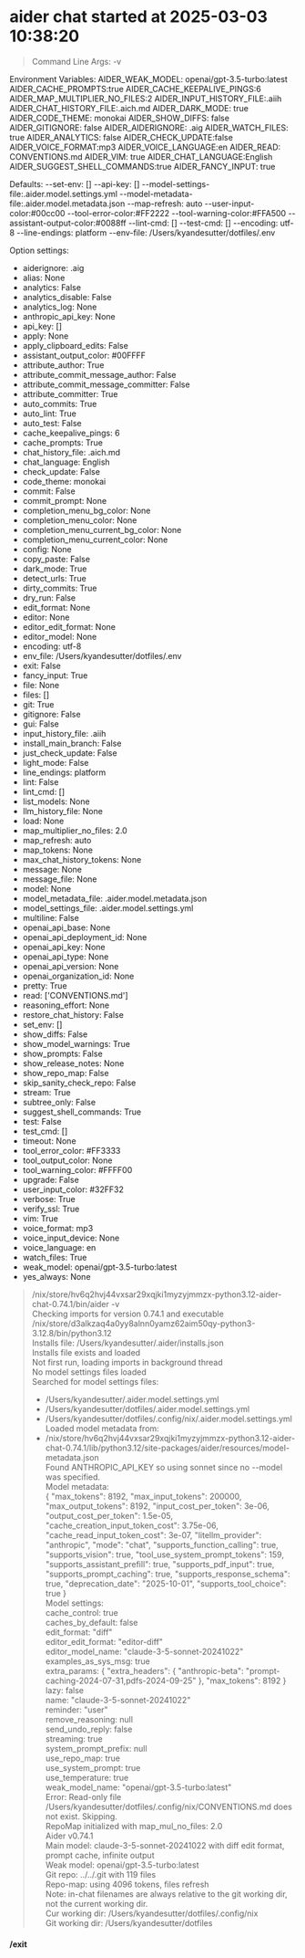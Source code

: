 
# aider chat started at 2025-03-03 10:38:20

> Command Line Args:   -v

Environment Variables:
  AIDER_WEAK_MODEL:  openai/gpt-3.5-turbo:latest
  AIDER_CACHE_PROMPTS:true
  AIDER_CACHE_KEEPALIVE_PINGS:6
  AIDER_MAP_MULTIPLIER_NO_FILES:2
  AIDER_INPUT_HISTORY_FILE:.aiih
  AIDER_CHAT_HISTORY_FILE:.aich.md
  AIDER_DARK_MODE:   true
  AIDER_CODE_THEME:  monokai
  AIDER_SHOW_DIFFS:  false
  AIDER_GITIGNORE:   false
  AIDER_AIDERIGNORE: .aig
  AIDER_WATCH_FILES: true
  AIDER_ANALYTICS:   false
  AIDER_CHECK_UPDATE:false
  AIDER_VOICE_FORMAT:mp3
  AIDER_VOICE_LANGUAGE:en
  AIDER_READ:        CONVENTIONS.md
  AIDER_VIM:         true
  AIDER_CHAT_LANGUAGE:English
  AIDER_SUGGEST_SHELL_COMMANDS:true
  AIDER_FANCY_INPUT: true

Defaults:
  --set-env:         []
  --api-key:         []
  --model-settings-file:.aider.model.settings.yml
  --model-metadata-file:.aider.model.metadata.json
  --map-refresh:     auto
  --user-input-color:#00cc00
  --tool-error-color:#FF2222
  --tool-warning-color:#FFA500
  --assistant-output-color:#0088ff
  --lint-cmd:        []
  --test-cmd:        []
  --encoding:        utf-8
  --line-endings:    platform
  --env-file:        /Users/kyandesutter/dotfiles/.env

Option settings:
  - aiderignore: .aig
  - alias: None
  - analytics: False
  - analytics_disable: False
  - analytics_log: None
  - anthropic_api_key: None
  - api_key: []
  - apply: None
  - apply_clipboard_edits: False
  - assistant_output_color: #00FFFF
  - attribute_author: True
  - attribute_commit_message_author: False
  - attribute_commit_message_committer: False
  - attribute_committer: True
  - auto_commits: True
  - auto_lint: True
  - auto_test: False
  - cache_keepalive_pings: 6
  - cache_prompts: True
  - chat_history_file: .aich.md
  - chat_language: English
  - check_update: False
  - code_theme: monokai
  - commit: False
  - commit_prompt: None
  - completion_menu_bg_color: None
  - completion_menu_color: None
  - completion_menu_current_bg_color: None
  - completion_menu_current_color: None
  - config: None
  - copy_paste: False
  - dark_mode: True
  - detect_urls: True
  - dirty_commits: True
  - dry_run: False
  - edit_format: None
  - editor: None
  - editor_edit_format: None
  - editor_model: None
  - encoding: utf-8
  - env_file: /Users/kyandesutter/dotfiles/.env
  - exit: False
  - fancy_input: True
  - file: None
  - files: []
  - git: True
  - gitignore: False
  - gui: False
  - input_history_file: .aiih
  - install_main_branch: False
  - just_check_update: False
  - light_mode: False
  - line_endings: platform
  - lint: False
  - lint_cmd: []
  - list_models: None
  - llm_history_file: None
  - load: None
  - map_multiplier_no_files: 2.0
  - map_refresh: auto
  - map_tokens: None
  - max_chat_history_tokens: None
  - message: None
  - message_file: None
  - model: None
  - model_metadata_file: .aider.model.metadata.json
  - model_settings_file: .aider.model.settings.yml
  - multiline: False
  - openai_api_base: None
  - openai_api_deployment_id: None
  - openai_api_key: None
  - openai_api_type: None
  - openai_api_version: None
  - openai_organization_id: None
  - pretty: True
  - read: ['CONVENTIONS.md']
  - reasoning_effort: None
  - restore_chat_history: False
  - set_env: []
  - show_diffs: False
  - show_model_warnings: True
  - show_prompts: False
  - show_release_notes: None
  - show_repo_map: False
  - skip_sanity_check_repo: False
  - stream: True
  - subtree_only: False
  - suggest_shell_commands: True
  - test: False
  - test_cmd: []
  - timeout: None
  - tool_error_color: #FF3333
  - tool_output_color: None
  - tool_warning_color: #FFFF00
  - upgrade: False
  - user_input_color: #32FF32
  - verbose: True
  - verify_ssl: True
  - vim: True
  - voice_format: mp3
  - voice_input_device: None
  - voice_language: en
  - watch_files: True
  - weak_model: openai/gpt-3.5-turbo:latest
  - yes_always: None  
> /nix/store/hv6q2hvj44vxsar29xqjki1myzyjmmzx-python3.12-aider-chat-0.74.1/bin/aider -v  
> Checking imports for version 0.74.1 and executable /nix/store/d3alkzaq4a0yy8alnn0yamz62aim50qy-python3-3.12.8/bin/python3.12  
> Installs file: /Users/kyandesutter/.aider/installs.json  
> Installs file exists and loaded  
> Not first run, loading imports in background thread  
> No model settings files loaded  
> Searched for model settings files:  
> - /Users/kyandesutter/.aider.model.settings.yml  
> - /Users/kyandesutter/dotfiles/.aider.model.settings.yml  
> - /Users/kyandesutter/dotfiles/.config/nix/.aider.model.settings.yml  
> Loaded model metadata from:  
> - /nix/store/hv6q2hvj44vxsar29xqjki1myzyjmmzx-python3.12-aider-chat-0.74.1/lib/python3.12/site-packages/aider/resources/model-metadata.json  
> Found ANTHROPIC_API_KEY so using sonnet since no --model was specified.  
> Model metadata:  
> {
    "max_tokens": 8192,
    "max_input_tokens": 200000,
    "max_output_tokens": 8192,
    "input_cost_per_token": 3e-06,
    "output_cost_per_token": 1.5e-05,
    "cache_creation_input_token_cost": 3.75e-06,
    "cache_read_input_token_cost": 3e-07,
    "litellm_provider": "anthropic",
    "mode": "chat",
    "supports_function_calling": true,
    "supports_vision": true,
    "tool_use_system_prompt_tokens": 159,
    "supports_assistant_prefill": true,
    "supports_pdf_input": true,
    "supports_prompt_caching": true,
    "supports_response_schema": true,
    "deprecation_date": "2025-10-01",
    "supports_tool_choice": true
}  
> Model settings:  
> cache_control: true  
> caches_by_default: false  
> edit_format: "diff"  
> editor_edit_format: "editor-diff"  
> editor_model_name: "claude-3-5-sonnet-20241022"  
> examples_as_sys_msg: true  
> extra_params: {
    "extra_headers": {
        "anthropic-beta": "prompt-caching-2024-07-31,pdfs-2024-09-25"
    },
    "max_tokens": 8192
}  
> lazy: false  
> name: "claude-3-5-sonnet-20241022"  
> reminder: "user"  
> remove_reasoning: null  
> send_undo_reply: false  
> streaming: true  
> system_prompt_prefix: null  
> use_repo_map: true  
> use_system_prompt: true  
> use_temperature: true  
> weak_model_name: "openai/gpt-3.5-turbo:latest"  
> Error: Read-only file /Users/kyandesutter/dotfiles/.config/nix/CONVENTIONS.md does not exist. Skipping.  
> RepoMap initialized with map_mul_no_files: 2.0  
> Aider v0.74.1  
> Main model: claude-3-5-sonnet-20241022 with diff edit format, prompt cache, infinite output  
> Weak model: openai/gpt-3.5-turbo:latest  
> Git repo: ../../.git with 119 files  
> Repo-map: using 4096 tokens, files refresh  
> Note: in-chat filenames are always relative to the git working dir, not the current working dir.  
> Cur working dir: /Users/kyandesutter/dotfiles/.config/nix  
> Git working dir: /Users/kyandesutter/dotfiles  

#### /exit  
